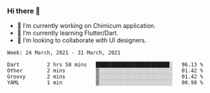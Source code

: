 ### Hi there 👋

<!--
**devcat37/devcat37** is a ✨ _special_ ✨ repository because its `README.md` (this file) appears on your GitHub profile.-->


- 🔭 I’m currently working on Chimicum application.
- 🌱 I’m currently learning Flutter/Dart.
- 👯 I’m looking to collaborate with UI designers.
<!-- - 🤔 I’m looking for help with ... -->

<!--START_SECTION:waka-->
```text
Week: 24 March, 2021 - 31 March, 2021

Dart         2 hrs 58 mins   ████████████████████████░   96.13 % 
Other        2 mins          ▒░░░░░░░░░░░░░░░░░░░░░░░░   01.42 % 
Groovy       2 mins          ▒░░░░░░░░░░░░░░░░░░░░░░░░   01.42 % 
YAML         1 min           ▒░░░░░░░░░░░░░░░░░░░░░░░░   00.98 % 
```
<!--END_SECTION:waka-->
